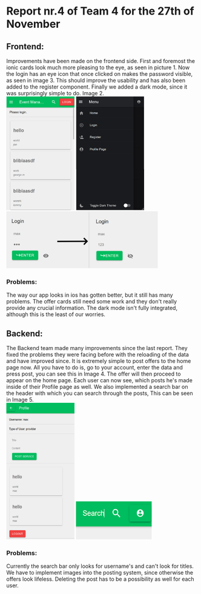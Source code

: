 <h1>Report nr.4 of Team 4 for the 27th of November</h1>
<h2>Frontend:</h2>
Improvements have been made on the frontend side. First and foremost the ionic cards look 
much more pleasing to the eye, as seen in picture 1. Now the login has an eye icon that 
once clicked on makes the password visible, as seen in image 3. This should improve the 
usability and has also been added to the register component. Finally we added a dark mode,
since it was surprisingly simple to do. Image 2. <br>
<img src="HomePage.png" width="180" height="300"/>
<img src="DarkMode.png" width="180" height="300"/>
<img src="LoginHide.png" width="400" height="150"/>
<h3>Problems:</h3>
The way our app looks in ios has gotten better, but it still has many problems.
The offer cards still need some work and they don't really provide any crucial information.
The dark mode isn't fully integrated, although this is the least of our worries. 
<h2>Backend:</h2>
The Backend team made many improvements since the last report. They fixed the problems they were facing before
with the reloading of the data and have improved since. It is extremely simple to post offers
to the home page now. All you have to do is, go to your account, enter the data and press post, 
you can see this in Image 4. 
The offer will then proceed to appear on the home page.
Each user can now see, which posts he's made inside of their Profile page as well. We also implemented a search 
bar on the header with which you can search through the posts, This can be seen in Image 5.<br>
<img src="Posts.png" width="180" height="360"/>
<img src="Search.png" width="200" height="100"/>
<h3>Problems:</h3>
Currently the search bar only looks for username's and can't look for titles. 
We have to implement images into the posting system, since otherwise the offers look lifeless.
Deleting the post has to be a possibility as well for each user.
